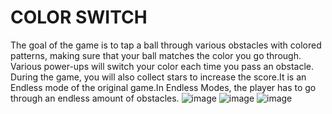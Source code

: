 # COLOR SWITCH


The goal of the game is to tap a ball through various obstacles with colored patterns, making sure that your ball matches the color you go through. Various power-ups will switch your color each time you pass an obstacle. During the game, you will also collect stars to increase the score.It is an Endless mode of the original game.In Endless Modes, the player has to go through an endless amount of obstacles.
![image](https://drive.google.com/file/d/1nj778Q-1Z_rYVw3rQwA5fXnidmyleYFZ/view?usp=sharing)
![image](https://drive.google.com/file/d/1N6AS2JssZabmCZUkXP7_hVvDXa-cwGhy/view?usp=sharing)
![image](https://drive.google.com/file/d/1n6xZQa0zgSBMI17D4s91wGsYo8o3I9TU/view?usp=sharing)
